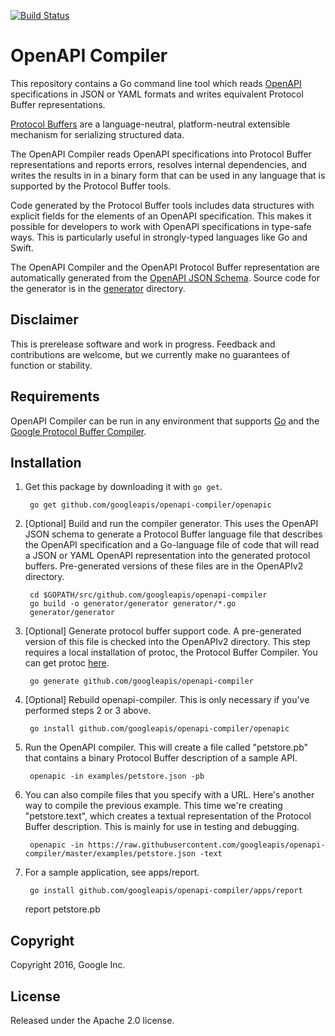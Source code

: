 [![Build Status](https://travis-ci.org/googleapis/openapi-compiler.svg?branch=master)](https://travis-ci.org/googleapis/openapi-compiler)

# OpenAPI Compiler

This repository contains a Go command line tool which reads 
[OpenAPI](https://github.com/OAI/OpenAPI-Specification) 
specifications in JSON or YAML formats and writes
equivalent Protocol Buffer representations. 

[Protocol Buffers](https://developers.google.com/protocol-buffers/)
are a language-neutral, platform-neutral extensible mechanism 
for serializing structured data.

The OpenAPI Compiler reads OpenAPI specifications into 
Protocol Buffer representations and reports errors,
resolves internal dependencies, and writes the results in
in a binary form that can be used in any language that is 
supported by the Protocol Buffer tools.

Code generated by the Protocol Buffer tools includes data
structures with explicit fields for the elements of an OpenAPI
specification. This makes it possible for developers to work
with OpenAPI specifications in type-safe ways. This is 
particularly useful in strongly-typed languages like
Go and Swift.

The OpenAPI Compiler and the OpenAPI Protocol Buffer
representation are automatically generated from the 
[OpenAPI JSON Schema](https://github.com/OAI/OpenAPI-Specification/blob/master/schemas/v2.0/schema.json).
Source code for the generator is in the [generator](generator) directory.

## Disclaimer

This is prerelease software and work in progress. Feedback and
contributions are welcome, but we currently make no guarantees of
function or stability.

## Requirements

OpenAPI Compiler can be run in any environment that supports [Go](http://golang.org)
and the [Google Protocol Buffer Compiler](https://github.com/google/protobuf).

## Installation

1. Get this package by downloading it with `go get`.

        go get github.com/googleapis/openapi-compiler/openapic
	
2. [Optional] Build and run the compiler generator. 
This uses the OpenAPI JSON schema to generate a Protocol Buffer language file 
that describes the OpenAPI specification and a Go-language file of code that 
will read a JSON or YAML OpenAPI representation into the generated protocol 
buffers. Pre-generated versions of these files are in the OpenAPIv2 directory.

        cd $GOPATH/src/github.com/googleapis/openapi-compiler
        go build -o generator/generator generator/*.go
        generator/generator

3. [Optional] Generate protocol buffer support code. 
A pre-generated version of this file is checked into the OpenAPIv2 directory.
This step requires a local installation of protoc, the Protocol Buffer Compiler.
You can get protoc [here](https://github.com/google/protobuf).

        go generate github.com/googleapis/openapi-compiler

4. [Optional] Rebuild openapi-compiler. This is only necessary if you've performed steps
2 or 3 above.

        go install github.com/googleapis/openapi-compiler/openapic

5. Run the OpenAPI compiler. This will create a file called "petstore.pb" that contains a binary
Protocol Buffer description of a sample API.

        openapic -in examples/petstore.json -pb

6. You can also compile files that you specify with a URL. Here's another way to compile the previous 
example. This time we're creating "petstore.text", which creates a textual representation of the
Protocol Buffer description. This is mainly for use in testing and debugging.

        openapic -in https://raw.githubusercontent.com/googleapis/openapi-compiler/master/examples/petstore.json -text

7. For a sample application, see apps/report.

        go install github.com/googleapis/openapi-compiler/apps/report
	report petstore.pb

## Copyright

Copyright 2016, Google Inc.

## License

Released under the Apache 2.0 license.
